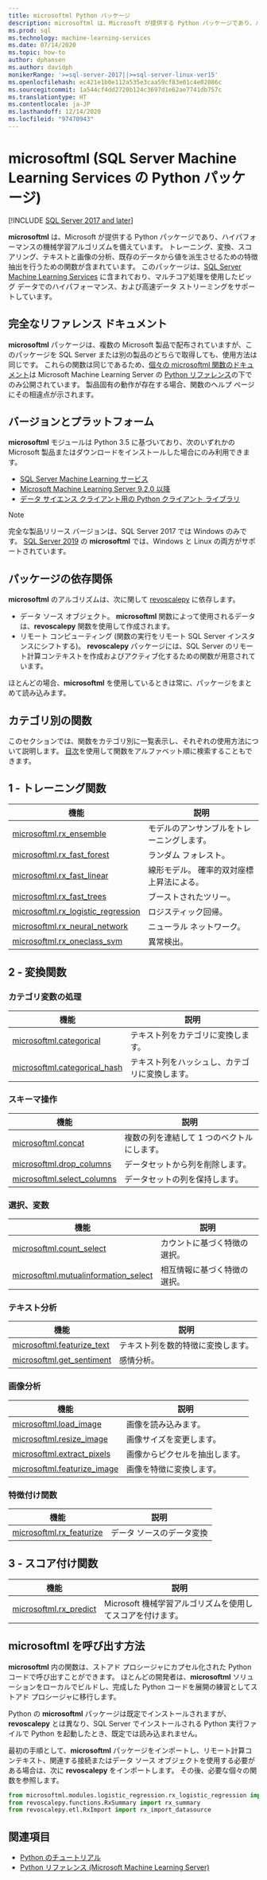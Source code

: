 ```yaml
---
title: microsoftml Python パッケージ
description: microsoftml は、Microsoft が提供する Python パッケージであり、ハイパフォーマンスの機械学習アルゴリズムを備えています。 トレーニング、変換、スコアリング、テキストと画像の分析、既存のデータから値を派生させるための特徴抽出を行うための関数が含まれています。 このパッケージは、SQL Server Machine Learning Services に含まれています。
ms.prod: sql
ms.technology: machine-learning-services
ms.date: 07/14/2020
ms.topic: how-to
author: dphansen
ms.author: davidph
monikerRange: '>=sql-server-2017||>=sql-server-linux-ver15'
ms.openlocfilehash: ec421e1b0e112a535e3caa59cf83e01c4e02086c
ms.sourcegitcommit: 1a544cf4dd2720b124c3697d1e62ae7741db757c
ms.translationtype: HT
ms.contentlocale: ja-JP
ms.lasthandoff: 12/14/2020
ms.locfileid: "97470943"
---
```

# <a name="microsoftml-python-package-in-sql-server-machine-learning-services"></a>microsoftml (SQL Server Machine Learning Services の Python パッケージ)
[!INCLUDE [SQL Server 2017 and later](../../includes/applies-to-version/sqlserver2017.md)]

**microsoftml** は、Microsoft が提供する Python パッケージであり、ハイパフォーマンスの機械学習アルゴリズムを備えています。 トレーニング、変換、スコアリング、テキストと画像の分析、既存のデータから値を派生させるための特徴抽出を行うための関数が含まれています。 このパッケージは、[SQL Server Machine Learning Services](../sql-server-machine-learning-services.md) に含まれており、マルチコア処理を使用したビッグ データでのハイパフォーマンス、および高速データ ストリーミングをサポートしています。

## <a name="full-reference-documentation"></a>完全なリファレンス ドキュメント

**microsoftml** パッケージは、複数の Microsoft 製品で配布されていますが、このパッケージを SQL Server または別の製品のどちらで取得しても、使用方法は同じです。 これらの関数は同じであるため、[個々の microsoftml 関数のドキュメント](/machine-learning-server/python-reference/microsoftml/microsoftml-package)は Microsoft Machine Learning Server の [Python リファレンス](/machine-learning-server/python-reference/introducing-python-package-reference)の下でのみ公開されています。 製品固有の動作が存在する場合、関数のヘルプ ページにその相違点が示されます。

## <a name="versions-and-platforms"></a>バージョンとプラットフォーム

**microsoftml** モジュールは Python 3.5 に基づいており、次のいずれかの Microsoft 製品またはダウンロードをインストールした場合にのみ利用できます。

+ [SQL Server Machine Learning サービス](../install/sql-machine-learning-services-windows-install.md)
+ [Microsoft Machine Learning Server 9.2.0 以降](/machine-learning-server/)
+ [データ サイエンス クライアント用の Python クライアント ライブラリ](setup-python-client-tools-sql.md)

> [!NOTE]
> 完全な製品リリース バージョンは、SQL Server 2017 では Windows のみです。 [SQL Server 2019](../../linux/sql-server-linux-setup-machine-learning.md) の **microsoftml** では、Windows と Linux の両方がサポートされています。

## <a name="package-dependencies"></a>パッケージの依存関係

**microsoftml** のアルゴリズムは、次に関して [revoscalepy](ref-py-revoscalepy.md) に依存します。

+ データ ソース オブジェクト。 **microsoftml** 関数によって使用されるデータは、**revoscalepy** 関数を使用して作成されます。
+ リモート コンピューティング (関数の実行をリモート SQL Server インスタンスにシフトする)。 **revoscalepy** パッケージには、SQL Server のリモート計算コンテキストを作成およびアクティブ化するための関数が用意されています。

ほとんどの場合、**microsoftml** を使用しているときは常に、パッケージをまとめて読み込みます。

## <a name="functions-by-category"></a>カテゴリ別の関数

このセクションでは、関数をカテゴリ別に一覧表示し、それぞれの使用方法について説明します。 [目次](/machine-learning-server/python-reference/introducing-python-package-reference)を使用して関数をアルファベット順に検索することもできます。

## <a name="1-training-functions"></a>1 - トレーニング関数

| 機能 | 説明 |
|----------|-------------|
|[microsoftml.rx_ensemble](/machine-learning-server/python-reference/microsoftml/rx-ensemble) | モデルのアンサンブルをトレーニングします。 |
|[microsoftml.rx_fast_forest](/machine-learning-server/python-reference/microsoftml/rx-fast-forest)  | ランダム フォレスト。 |
|[microsoftml.rx_fast_linear](/machine-learning-server/python-reference/microsoftml/rx-fast-linear) | 線形モデル。 確率的双対座標上昇法による。 |
|[microsoftml.rx_fast_trees](/machine-learning-server/python-reference/microsoftml/rx-fast-trees) | ブーストされたツリー。 |
|[microsoftml.rx_logistic_regression](/machine-learning-server/python-reference/microsoftml/rx-logistic-regression) | ロジスティック回帰。 |
|[microsoftml.rx_neural_network](/machine-learning-server/python-reference/microsoftml/rx-neural-network) | ニューラル ネットワーク。 |
|[microsoftml.rx_oneclass_svm](/machine-learning-server/python-reference/microsoftml/rx-oneclass-svm) | 異常検出。 |

<a name="ml-transforms"></a>

## <a name="2-transform-functions"></a>2 - 変換関数

### <a name="categorical-variable-handling"></a>カテゴリ変数の処理

| 機能 | 説明 |
|----------|-------------|
|[microsoftml.categorical](/machine-learning-server/python-reference/microsoftml/categorical) | テキスト列をカテゴリに変換します。 |
|[microsoftml.categorical_hash](/machine-learning-server/python-reference/microsoftml/categorical-hash) | テキスト列をハッシュし、カテゴリに変換します。 |

### <a name="schema-manipulation"></a>スキーマ操作

| 機能 | 説明 |
|----------|-------------|
|[microsoftml.concat](/machine-learning-server/python-reference/microsoftml/concat) | 複数の列を連結して 1 つのベクトルにします。 |
|[microsoftml.drop_columns](/machine-learning-server/python-reference/microsoftml/drop-columns) | データセットから列を削除します。 |
|[microsoftml.select_columns](/machine-learning-server/python-reference/microsoftml/select-columns) | データセットの列を保持します。 |


### <a name="variable-selection"></a>選択、変数

| 機能 | 説明 |
|----------|-------------|
|[microsoftml.count_select](/machine-learning-server/python-reference/microsoftml/count-select) |カウントに基づく特徴の選択。 |
|[microsoftml.mutualinformation_select](/machine-learning-server/python-reference/microsoftml/mutualinformation-select) | 相互情報に基づく特徴の選択。 |


### <a name="text-analytics"></a>テキスト分析

| 機能 | 説明 |
|----------|-------------|
|[microsoftml.featurize_text](/machine-learning-server/python-reference/microsoftml/featurize-text) | テキスト列を数的特徴に変換します。 |
|[microsoftml.get_sentiment](/machine-learning-server/python-reference/microsoftml/get-sentiment) | 感情分析。 |


### <a name="image-analytics"></a>画像分析 

| 機能 | 説明 |
|----------|-------------|
|[microsoftml.load_image](/machine-learning-server/python-reference/microsoftml/load-image) | 画像を読み込みます。 |
|[microsoftml.resize_image](/machine-learning-server/python-reference/microsoftml/resize-image) | 画像サイズを変更します。 |
|[microsoftml.extract_pixels](/machine-learning-server/python-reference/microsoftml/extract-pixels) | 画像からピクセルを抽出します。 |
|[microsoftml.featurize_image](/machine-learning-server/python-reference/microsoftml/featurize-image) | 画像を特徴に変換します。 |

### <a name="featurization-functions"></a>特徴付け関数

| 機能 | 説明 |
|----------|-------------|
|[microsoftml.rx_featurize](/machine-learning-server/python-reference/microsoftml/rx-featurize) | データ ソースのデータ変換 |

<a name="ml-scoring"></a>

## <a name="3-scoring-functions"></a>3 - スコア付け関数

| 機能 | 説明 |
|----------|-------------|
|[microsoftml.rx_predict](/machine-learning-server/python-reference/microsoftml/rx-predict) | Microsoft 機械学習アルゴリズムを使用してスコアを付けます。 |

## <a name="how-to-call-microsoftml"></a>microsoftml を呼び出す方法

**microsoftml** 内の関数は、ストアド プロシージャにカプセル化された Python コードで呼び出すことができます。 ほとんどの開発者は、**microsoftml** ソリューションをローカルでビルドし、完成した Python コードを展開の練習としてストアド プロシージャに移行します。

Python の **microsoftml** パッケージは既定でインストールされますが、**revoscalepy** とは異なり、SQL Server でインストールされる Python 実行ファイルで Python を起動したとき、既定では読み込まれません。

最初の手順として、**microsoftml** パッケージをインポートし、リモート計算コンテキスト、関連する接続またはデータ ソース オブジェクトを使用する必要がある場合は、次に **revoscalepy** をインポートします。 その後、必要な個々の関数を参照します。

```python
from microsoftml.modules.logistic_regression.rx_logistic_regression import rx_logistic_regression
from revoscalepy.functions.RxSummary import rx_summary
from revoscalepy.etl.RxImport import rx_import_datasource
```

## <a name="see-also"></a>関連項目

+ [Python のチュートリアル](../tutorials/python-tutorials.md)
+ [Python リファレンス (Microsoft Machine Learning Server)](/machine-learning-server/python-reference/introducing-python-package-reference)